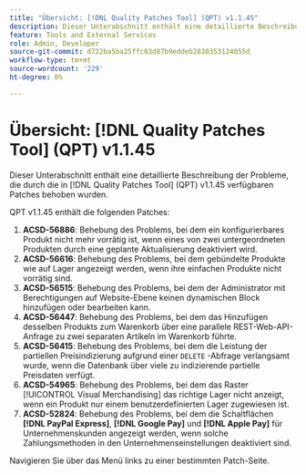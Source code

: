 ```yaml
---
title: "Übersicht: [!DNL Quality Patches Tool] (QPT) v1.1.45"
description: Dieser Unterabschnitt enthält eine detaillierte Beschreibung der Probleme, die durch die in [!DNL Quality Patches Tool]  (QPT) v1.1.45 verfügbaren Patches behoben wurden.
feature: Tools and External Services
role: Admin, Developer
source-git-commit: d722ba5ba25ffc03d87b9eddeb2830353124055d
workflow-type: tm+mt
source-wordcount: '229'
ht-degree: 0%

---
```


# Übersicht: [!DNL Quality Patches Tool] (QPT) v1.1.45

Dieser Unterabschnitt enthält eine detaillierte Beschreibung der Probleme, die durch die in [!DNL Quality Patches Tool] (QPT) v1.1.45 verfügbaren Patches behoben wurden.

QPT v1.1.45 enthält die folgenden Patches:

1. **ACSD-56886**: Behebung des Problems, bei dem ein konfigurierbares Produkt nicht mehr vorrätig ist, wenn eines von zwei untergeordneten Produkten durch eine geplante Aktualisierung deaktiviert wird.
1. **ACSD-56616**: Behebung des Problems, bei dem gebündelte Produkte wie auf Lager angezeigt werden, wenn ihre einfachen Produkte nicht vorrätig sind.
1. **ACSD-56515**: Behebung des Problems, bei dem der Administrator mit Berechtigungen auf Website-Ebene keinen dynamischen Block hinzufügen oder bearbeiten kann.
1. **ACSD-56447**: Behebung des Problems, bei dem das Hinzufügen desselben Produkts zum Warenkorb über eine parallele REST-Web-API-Anfrage zu zwei separaten Artikeln im Warenkorb führte.
1. **ACSD-56415**: Behebung des Problems, bei dem die Leistung der partiellen Preisindizierung aufgrund einer `DELETE` -Abfrage verlangsamt wurde, wenn die Datenbank über viele zu indizierende partielle Preisdaten verfügt.
1. **ACSD-54965**: Behebung des Problems, bei dem das Raster [!UICONTROL Visual Merchandising] das richtige Lager nicht anzeigt, wenn ein Produkt nur einem benutzerdefinierten Lager zugewiesen ist.
1. **ACSD-52824**: Behebung des Problems, bei dem die Schaltflächen **[!DNL PayPal Express]**, **[!DNL Google Pay]** und **[!DNL Apple Pay]** für Unternehmenskunden angezeigt werden, wenn solche Zahlungsmethoden in den Unternehmenseinstellungen deaktiviert sind.

Navigieren Sie über das Menü links zu einer bestimmten Patch-Seite.
